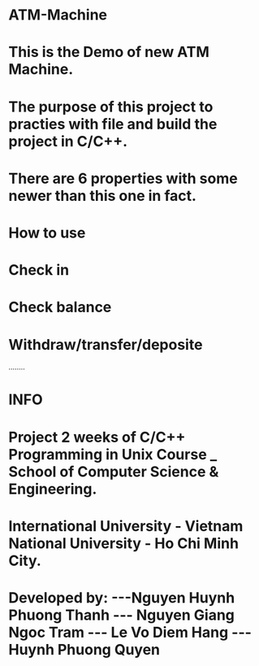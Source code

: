 #	ATM-Machine
# This is the Demo of new ATM Machine.
# The purpose of this project to practies with file and build the project in C/C++.
# There are 6 properties with some newer than this one in fact.
#	How to use
# Check in 
# Check balance
# Withdraw/transfer/deposite
........
#	INFO
# Project 2 weeks of C/C++ Programming in Unix Course _ School of Computer Science & Engineering.
# International University - Vietnam National University - Ho Chi Minh City. 
# Developed by: ---Nguyen Huynh Phuong Thanh --- Nguyen Giang Ngoc Tram --- Le Vo Diem Hang --- Huynh Phuong Quyen
